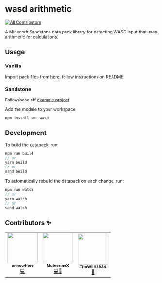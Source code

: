 # wasd arithmetic
<!-- ALL-CONTRIBUTORS-BADGE:START - Do not remove or modify this section -->
[![All Contributors](https://img.shields.io/badge/all_contributors-3-orange.svg?style=flat-square)](#contributors-)
<!-- ALL-CONTRIBUTORS-BADGE:END -->
A Minecraft Sandstone data pack library for detecting WASD input that uses arithmetic for calculations.

## Usage
### Vanilla
Import pack files from [here](https://github.com/MulverineX/wasd_arithmetic/tree/generated), follow instructions on README

### Sandstone
Follow/base off [example project](https://github.com/MulverineX/wasd_arithmetic/tree/example)

Add the module to your workspace
```
npm install smc-wasd
```

## Development
To build the datapack, run:
```ts
npm run build
// or
yarn build
// or
sand build
```

To automatically rebuild the datapack on each change, run:
```ts
npm run watch
// or
yarn watch
// or
sand watch
```

## Contributors ✨

<!-- prettier-ignore-start -->
<!-- markdownlint-disable -->
<table>
  <tr>
    <td align="center"><a href="https://github.com/onnowhere"><img src="https://avatars2.githubusercontent.com/u/17817284?v=4" width="100px;" alt=""/><br /><sub><b>onnowhere</b></sub></a><br /><a href="#" title="Original Developer, wrote math implementation & original system">💻</a></td>
    <td align="center"><a href="https://github.com/MulverineX"><img src="https://avatars2.githubusercontent.com/u/12068027?v=4" width="100px;" alt=""/><br /><sub><b>MulverineX</b></sub></a><br /><a href="#" title="Ported to Sandstone & Published">💻🧹</a></td>
    <td align="center"><a href="https://github.com/TheWii"><img src="https://avatars0.githubusercontent.com/u/67249660?v=4" width="100px;" alt=""/><br /><sub><b>TheWii#2934</b></sub></a><br /><a href="#" title="Reported a Bug (discord)">🐛</a></td>
  </tr>
</table>

<!-- markdownlint-enable -->
<!-- prettier-ignore-end -->
